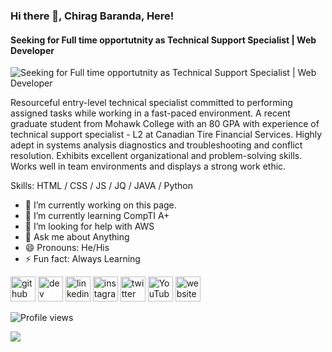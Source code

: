 ### Hi there 👋, Chirag Baranda, Here!
#### Seeking for Full time opportutnity as Technical Support Specialist | Web Developer
![Seeking for Full time opportutnity as Technical Support Specialist | Web Developer](https://arturssmirnovs.github.io/github-profile-readme-generator/images/banner.png)

Resourceful entry-level technical specialist committed to performing assigned tasks while working in a fast-paced environment. A recent graduate student from Mohawk College with an 80 GPA with experience of technical support specialist - L2 at Canadian Tire Financial Services. Highly adept in systems analysis diagnostics and troubleshooting and conflict resolution. Exhibits excellent organizational and problem-solving skills. Works well in team environments and displays a strong work ethic.

Skills: HTML / CSS / JS / JQ / JAVA / Python 

- 🔭 I’m currently working on this page. 
- 🌱 I’m currently learning CompTI A+ 
- 🤔 I’m looking for help with AWS 
- 💬 Ask me about Anything 
- 😄 Pronouns: He/His 
- ⚡ Fun fact: Always Learning  


[<img src='https://cdn.jsdelivr.net/npm/simple-icons@3.0.1/icons/github.svg' alt='github' height='40'>](https://github.com/chiragmb96)  [<img src='https://cdn.jsdelivr.net/npm/simple-icons@3.0.1/icons/dev-dot-to.svg' alt='dev' height='40'>](https://dev.to/chiragbaranda)  [<img src='https://cdn.jsdelivr.net/npm/simple-icons@3.0.1/icons/linkedin.svg' alt='linkedin' height='40'>](https://www.linkedin.com/in/chiragbaranda/)  [<img src='https://cdn.jsdelivr.net/npm/simple-icons@3.0.1/icons/instagram.svg' alt='instagram' height='40'>](https://www.instagram.com/unspoken_photographs//)  [<img src='https://cdn.jsdelivr.net/npm/simple-icons@3.0.1/icons/twitter.svg' alt='twitter' height='40'>](https://twitter.com/chiragbaranda96)  [<img src='https://cdn.jsdelivr.net/npm/simple-icons@3.0.1/icons/youtube.svg' alt='YouTube' height='40'>](https://www.youtube.com/channel/UCHOdwyfbk2so6Yb23LWYx-A/)  [<img src='https://cdn.jsdelivr.net/npm/simple-icons@3.0.1/icons/icloud.svg' alt='website' height='40'>](www.chiragbaranda.com)  

![Profile views](https://gpvc.arturio.dev/chiragmb96)  


<img src="https://github-readme-stats.vercel.app/api?username=chiragmb96&&show_icons=true&title_color=ffffff&icon_color=bb2acf&text_color=daf7dc&bg_color=151515">
